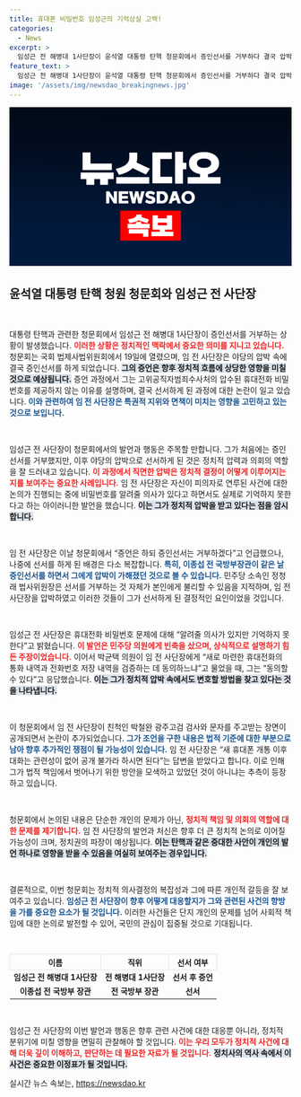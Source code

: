 ```yaml
---
title: 휴대폰 비밀번호 임성근의 기억상실 고백!
categories:
  - News
excerpt: >
  임성근 전 해병대 1사단장이 윤석열 대통령 탄핵 청문회에서 증인선서를 거부하다 결국 압박에 굴복했습니다. 사건 조사 중 친척 검사와의 문자 소통이 드러나며 논란이 일고 있는 가운데, 그가 휴대전화 비밀번호 제시를 기억하지 못한다는 발언이 야당의 빈축을 샀습니다.
feature_text: >
  임성근 전 해병대 1사단장이 윤석열 대통령 탄핵 청문회에서 증인선서를 거부하다 결국 압박에 굴복했습니다. 사건 조사 중 친척 검사와의 문자 소통이 드러나며 논란이 일고 있는 가운데, 그가 휴대전화 비밀번호 제시를 기억하지 못한다는 발언이 야당의 빈축을 샀습니다.
image: '/assets/img/newsdao_breakingnews.jpg'
---
```


<p><img src="/assets/img/newsdao_breakingnews.jpg" alt="bookingtag 속보" /></p>

<h2 data-ke-size="size26">윤석열 대통령 탄핵 청원 청문회와 임성근 전 사단장</h2>

<p data-ke-size="size16">&nbsp;</p>

<p>대통령 탄핵과 관련한 청문회에서 임성근 전 해병대 1사단장이 증인선서를 거부하는 상황이 발생했습니다. <b><span style="color: #ee2323;">이러한 상황은 정치적인 맥락에서 중요한 의미를 지니고 있습니다.</span></b> 청문회는 국회 법제사법위원회에서 19일에 열렸으며, 임 전 사단장은 야당의 압박 속에 결국 증인선서를 하게 되었습니다. <b><span style="background-color: #21538527;">그의 증언은 향후 정치적 흐름에 상당한 영향을 미칠 것으로 예상됩니다.</span></b> 증언 과정에서 그는 고위공직자범죄수사처의 압수된 휴대전화 비밀번호를 제공하지 않는 이유를 설명하며, 결국 선서하게 된 과정에 대한 논란이 일고 있습니다. <b><span style="color: #1a5490;">이와 관련하여 임 전 사단장은 특권적 지위와 면책이 미치는 영향을 고민하고 있는 것으로 보입니다.</span></b></p>

<p data-ke-size="size16">&nbsp;</p>

<p>임성근 전 사단장이 청문회에서의 발언과 행동은 주목할 만합니다. 그가 처음에는 증인선서를 거부했지만, 이후 야당의 압박으로 선서하게 된 것은 정치적 압력과 의회의 역할을 잘 드러내고 있습니다. <b><span style="color: #ee2323;">이 과정에서 직면한 압박은 정치적 결정이 어떻게 이루어지는지를 보여주는 중요한 사례입니다.</span></b> 임 전 사단장은 자신이 피의자로 연루된 사건에 대한 논의가 진행되는 중에 비밀번호를 알려줄 의사가 있다고 하면서도 실제로 기억하지 못한다고 하는 아이러니한 발언을 했습니다. <b><span style="background-color: #21538527;">이는 그가 정치적 압박을 받고 있다는 점을 암시합니다.</span></b></p>

<p data-ke-size="size16">&nbsp;</p>

<p>임 전 사단장은 이날 청문회에서 “증언은 하되 증인선서는 거부하겠다”고 언급했으나, 나중에 선서를 하게 된 배경은 다소 복잡합니다. <b><span style="color: #1a5490;">특히, 이종섭 전 국방부장관이 같은 날 증인선서를 하면서 그에게 압박이 가해졌던 것으로 볼 수 있습니다.</span></b> 민주당 소속인 정청래 법사위원장은 선서를 거부하는 것 자체가 본인에게 불리할 수 있음을 지적하며, 임 전 사단장을 압박하였고 이러한 것들이 그가 선서하게 된 결정적인 요인이었을 것입니다.</p>

<p data-ke-size="size16">&nbsp;</p>

<p>임성근 전 사단장은 휴대전화 비밀번호 문제에 대해 “알려줄 의사가 있지만 기억하지 못한다”고 밝혔습니다. <b><span style="color: #ee2323;">이 발언은 민주당 의원에게 빈축을 샀으며, 상식적으로 설명하기 힘든 주장이었습니다.</span></b> 이어서 박균택 의원이 임 전 사단장에게 “새로 마련한 휴대전화의 통화 내역과 전화번호 저장 내역을 검증하는 데 동의하느냐”고 물었을 때, 그는 “동의할 수 있다”고 응답했습니다. <b><span style="background-color: #21538527;">이는 그가 정치적 압박 속에서도 변호할 방법을 찾고 있다는 것을 나타냅니다.</span></b></p>

<p data-ke-size="size16">&nbsp;</p>

<p>이 청문회에서 임 전 사단장이 친척인 박철완 광주고검 검사와 문자를 주고받는 장면이 공개되면서 논란이 추가되었습니다. <b><span style="color: #1a5490;">그가 조언을 구한 내용은 법적 기준에 대한 부분으로 남아 향후 추가적인 쟁점이 될 가능성이 있습니다.</span></b> 임 전 사단장은 “새 휴대폰 개통 이후 대화는 관련성이 없어 공개 불가라 하시면 된다”는 답변을 받았다고 합니다. 이로 인해 그가 법적 책임에서 벗어나기 위한 방안을 모색하고 있었던 것이 아니냐는 추측이 등장하고 있습니다.</p>

<p data-ke-size="size16">&nbsp;</p>

<p>청문회에서 논의된 내용은 단순한 개인의 문제가 아닌, <b><span style="color: #ee2323;">정치적 책임 및 의회의 역할에 대한 문제를 제기합니다.</span></b> 임 전 사단장의 발언과 처신은 향후 더 큰 정치적 논의로 이어질 가능성이 크며, 정치권의 파장이 예상됩니다. <b><span style="background-color: #21538527;">이는 탄핵과 같은 중대한 사안이 개인의 발언 하나로 영향을 받을 수 있음을 여실히 보여주는 경우입니다.</span></b></p>

<p data-ke-size="size16">&nbsp;</p>

<p>결론적으로, 이번 청문회는 정치적 의사결정의 복잡성과 그에 따른 개인적 갈등을 잘 보여주고 있습니다. <b><span style="color: #1a5490;">임성근 전 사단장이 향후 어떻게 대응할지가 그와 관련된 사건의 향방을 가를 중요한 요소가 될 것입니다.</span></b> 이러한 사건들은 단지 개인의 문제를 넘어 사회적 책임에 대한 논의로 발전할 수 있어, 국민의 관심이 집중될 것으로 기대됩니다. </p>

<p data-ke-size="size16">&nbsp;</p>

<table style="width: 100%; border-collapse: collapse;">
<tr>
    <th style="border: 1px solid #dee2e6; text-align: center;">이름</th>
    <th style="border: 1px solid #dee2e6; text-align: center;">직위</th>
    <th style="border: 1px solid #dee2e6; text-align: center;">선서 여부</th>
</tr>
<tr>
    <td style="text-align: center; height: 17px;"><b>임성근 전 해병대 1사단장</b></td>
    <td style="text-align: center; height: 17px;"><b>전 해병대 1사단장</b></td>
    <td style="text-align: center; height: 17px;"><b>선서 후 증언</b></td>
</tr>
<tr>
    <td style="text-align: center; height: 17px;"><b>이종섭 전 국방부 장관</b></td>
    <td style="text-align: center; height: 17px;"><b>전 국방부 장관</b></td>
    <td style="text-align: center; height: 17px;"><b>선서</b></td>
</tr>
</table>

<p data-ke-size="size16">&nbsp;</p>

<p>임성근 전 사단장의 이번 발언과 행동은 향후 관련 사건에 대한 대응뿐 아니라, 정치적 분위기에 미칠 영향을 면밀히 관찰해야 할 것입니다. <b><span style="color: #ee2323;">이는 우리 모두가 정치적 사건에 대해 더욱 깊이 이해하고, 판단하는 데 필요한 자료가 될 것입니다.</span></b> <b><span style="background-color: #21538527;">정치사의 역사 속에서 이 사건은 중요한 이정표가 될 것입니다.</span></b></p>
실시간 뉴스 속보는, <a href="https://newsdao.kr" rel="dofollow">https://newsdao.kr</a>


